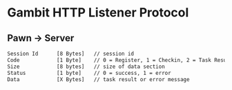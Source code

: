 # Gambit HTTP Listener Protocol

## Pawn -> Server

```txt
Session Id      [8 Bytes]   // session id
Code            [1 Byte]    // 0 = Register, 1 = Checkin, 2 = Task Result
Size            [8 bytes]   // size of data section
Status          [1 byte]    // 0 = success, 1 = error
Data            [X Bytes]   // task result or error message
```

